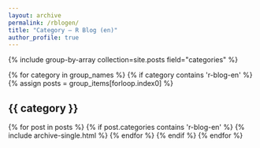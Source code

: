 ```yaml
---
layout: archive
permalink: /rblogen/
title: "Category — R Blog (en)"
author_profile: true
---
```


{% include group-by-array collection=site.posts field="categories" %}

{% for category in group_names %} 
{% if category contains 'r-blog-en' %}
  {% assign posts = group_items[forloop.index0] %}
  <h2 id="{{ category | slugify }}" class="archive__subtitle">{{ category }}</h2>
  {% for post in posts %}
  {% if post.categories contains 'r-blog-en' %}
    {% include archive-single.html %}
  {% endfor %}
{% endif %}
{% endfor %}
